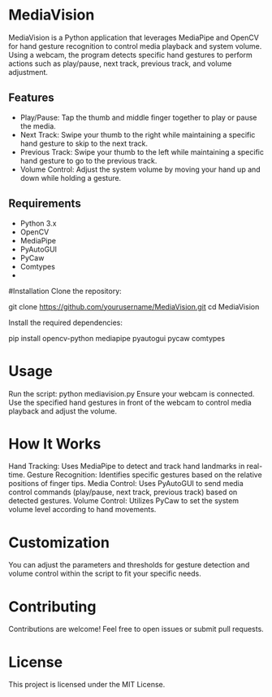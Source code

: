 # MediaVision
MediaVision is a Python application that leverages MediaPipe and OpenCV for hand gesture recognition to control media playback and system volume. Using a webcam, the program detects specific hand gestures to perform actions such as play/pause, next track, previous track, and volume adjustment.
## Features
- Play/Pause: Tap the thumb and middle finger together to play or pause the media.
- Next Track: Swipe your thumb to the right while maintaining a specific hand gesture to skip to the next track.
- Previous Track: Swipe your thumb to the left while maintaining a specific hand gesture to go to the previous track.
- Volume Control: Adjust the system volume by moving your hand up and down while holding a gesture.
## Requirements
- Python 3.x
- OpenCV
- MediaPipe
- PyAutoGUI
- PyCaw
- Comtypes
- 
#Installation
Clone the repository:

git clone https://github.com/yourusername/MediaVision.git
cd MediaVision

Install the required dependencies:

pip install opencv-python mediapipe pyautogui pycaw comtypes
# Usage
Run the script:
python mediavision.py
Ensure your webcam is connected.
Use the specified hand gestures in front of the webcam to control media playback and adjust the volume.
# How It Works
Hand Tracking: Uses MediaPipe to detect and track hand landmarks in real-time.
Gesture Recognition: Identifies specific gestures based on the relative positions of finger tips.
Media Control: Uses PyAutoGUI to send media control commands (play/pause, next track, previous track) based on detected gestures.
Volume Control: Utilizes PyCaw to set the system volume level according to hand movements.
# Customization
You can adjust the parameters and thresholds for gesture detection and volume control within the script to fit your specific needs.

# Contributing
Contributions are welcome! Feel free to open issues or submit pull requests.

# License
This project is licensed under the MIT License.

